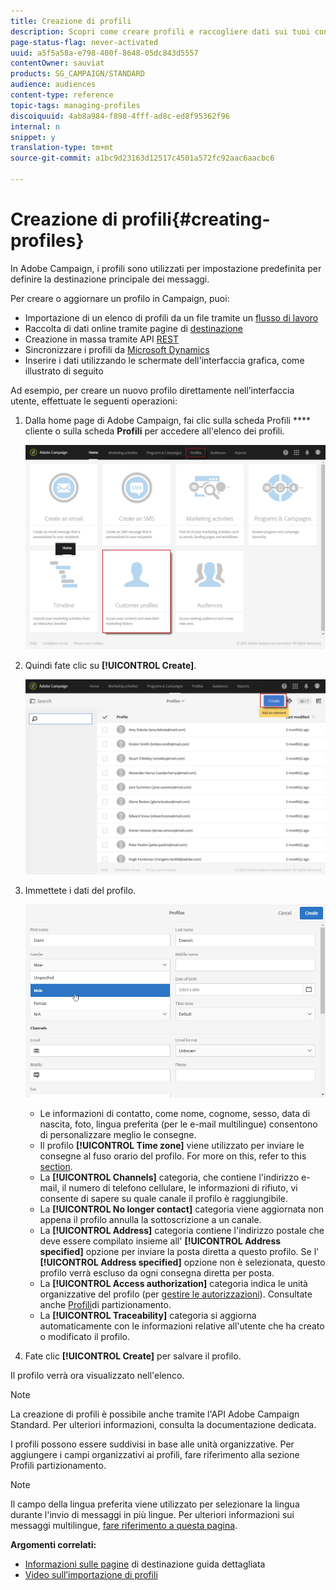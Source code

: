 ```yaml
---
title: Creazione di profili
description: Scopri come creare profili e raccogliere dati sui tuoi contatti utilizzando API, funzionalità di importazione, acquisizione online, aggiornamenti automatici o manuali.
page-status-flag: never-activated
uuid: a5f5a58a-e798-400f-8648-05dc843d5557
contentOwner: sauviat
products: SG_CAMPAIGN/STANDARD
audience: audiences
content-type: reference
topic-tags: managing-profiles
discoiquuid: 4ab8a984-f898-4fff-ad8c-ed8f95362f96
internal: n
snippet: y
translation-type: tm+mt
source-git-commit: a1bc9d23163d12517c4501a572fc92aac6aacbc6

---
```



# Creazione di profili{#creating-profiles}

In Adobe Campaign, i profili sono utilizzati per impostazione predefinita per definire la destinazione principale dei messaggi.

Per creare o aggiornare un profilo in Campaign, puoi:

* Importazione di un elenco di profili da un file tramite un [flusso di lavoro](../../automating/using/importing-data.md#example--import-workflow-template)
* Raccolta di dati online tramite pagine di [destinazione](../../channels/using/getting-started-with-landing-pages.md)
* Creazione in massa tramite API [REST](../../api/using/about-campaign-standard-apis.md)
* Sincronizzare i profili da [Microsoft Dynamics](../../integrating/using/working-with-campaign-standard-and-microsoft-dynamics-365.md)
* Inserire i dati utilizzando le schermate dell&#39;interfaccia grafica, come illustrato di seguito

Ad esempio, per creare un nuovo profilo direttamente nell’interfaccia utente, effettuate le seguenti operazioni:

1. Dalla home page di Adobe Campaign, fai clic sulla scheda Profili **** cliente o sulla scheda **Profili** per accedere all&#39;elenco dei profili.

   ![](assets/profile_creation_1.png)

1. Quindi fate clic su **[!UICONTROL Create]**.

   ![](assets/profile_creation.png)

1. Immettete i dati del profilo.

   ![](assets/profile_creation1.png)

   * Le informazioni di contatto, come nome, cognome, sesso, data di nascita, foto, lingua preferita (per le e-mail [](../../channels/using/creating-a-multilingual-email.md)multilingue) consentono di personalizzare meglio le consegne.
   * Il profilo **[!UICONTROL Time zone]** viene utilizzato per inviare le consegne al fuso orario del profilo. For more on this, refer to this [section](../../sending/using/sending-messages-at-the-recipient-s-time-zone.md).
   * La **[!UICONTROL Channels]** categoria, che contiene l&#39;indirizzo e-mail, il numero di telefono cellulare, le informazioni di rifiuto, vi consente di sapere su quale canale il profilo è raggiungibile.
   * La **[!UICONTROL No longer contact]** categoria viene aggiornata non appena il profilo annulla la sottoscrizione a un canale.
   * La **[!UICONTROL Address]** categoria contiene l&#39;indirizzo postale che deve essere compilato insieme all&#39; **[!UICONTROL Address specified]** opzione per inviare la posta [](../../channels/using/about-direct-mail.md) diretta a questo profilo. Se l&#39; **[!UICONTROL Address specified]** opzione non è selezionata, questo profilo verrà escluso da ogni consegna diretta per posta.
   * La **[!UICONTROL Access authorization]** categoria indica le unità organizzative del profilo (per [gestire le autorizzazioni](../../administration/using/about-access-management.md)). Consultate anche [Profili](../../administration/using/organizational-units.md#partitioning-profiles)di partizionamento.
   * La **[!UICONTROL Traceability]** categoria si aggiorna automaticamente con le informazioni relative all&#39;utente che ha creato o modificato il profilo.

1. Fate clic **[!UICONTROL Create]** per salvare il profilo.

Il profilo verrà ora visualizzato nell&#39;elenco.

>[!NOTE]
>
>La creazione di profili è possibile anche tramite l&#39;API Adobe Campaign Standard. Per ulteriori informazioni, consulta la documentazione [](../../api/using/creating-profiles.md)dedicata.

I profili possono essere suddivisi in base alle unità organizzative. Per aggiungere i campi organizzativi ai profili, fare riferimento alla sezione Profili [](../../administration/using/organizational-units.md#partitioning-profiles) partizionamento.

>[!NOTE]
>
>Il campo della lingua preferita viene utilizzato per selezionare la lingua durante l&#39;invio di messaggi in più lingue. Per ulteriori informazioni sui messaggi multilingue, [fare riferimento a questa pagina](../../channels/using/creating-a-multilingual-email.md).

**Argomenti correlati:**

* [Informazioni sulle pagine](../../channels/using/getting-started-with-landing-pages.md) di destinazione guida dettagliata
* [Video sull’importazione di profili](https://video.tv.adobe.com/v/24993?captions=ita)
